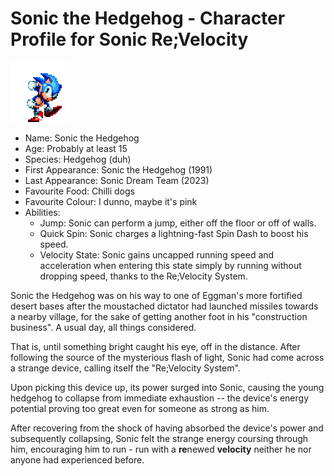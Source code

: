 # Sonic the Hedgehog - Character Profile for Sonic Re;Velocity

![Sonic](sonic.png)

+ Name: Sonic the Hedgehog
+ Age: Probably at least 15
+ Species: Hedgehog (duh)
+ First Appearance: Sonic the Hedgehog (1991)
+ Last Appearance: Sonic Dream Team (2023)
+ Favourite Food: Chilli dogs
+ Favourite Colour: I dunno, maybe it's pink
+ Abilities:
  + Jump: Sonic can perform a jump, either off the floor or off of walls.
  + Quick Spin: Sonic charges a lightning-fast Spin Dash to boost his speed.
  + Velocity State: Sonic gains uncapped running speed and acceleration when
  entering this state simply by running without dropping speed, thanks to the
  Re;Velocity System.

Sonic the Hedgehog was on his way to one of Eggman's more fortified desert bases
after the moustached dictator had launched missiles towards a nearby village,
for the sake of getting another foot in his "construction business". A usual
day, all things considered.

That is, until something bright caught his eye, off in the distance. After
following the source of the mysterious flash of light, Sonic had come across a
strange device, calling itself the "Re;Velocity System".

Upon picking this device up, its power surged into Sonic, causing the young
hedgehog to collapse from immediate exhaustion -- the device's energy potential
proving too great even for someone as strong as him.

After recovering from the shock of having absorbed the device's power and
subsequently collapsing, Sonic felt the strange energy coursing through him,
encouraging him to run - run with a **re**newed **velocity** neither he nor
anyone had experienced before.
